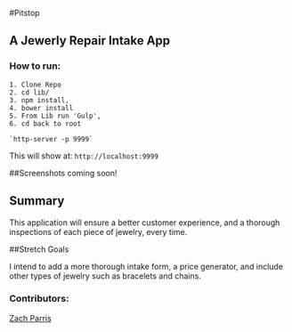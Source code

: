 #Pitstop

## A Jewerly Repair Intake App


### How to run:

```
1. Clone Repo
2. cd lib/
3. npm install,
4. bower install
5. From Lib run 'Gulp',
6. cd back to root

`http-server -p 9999`

```

This will show at:
`http://localhost:9999`

##Screenshots coming soon!


## Summary

This application will ensure a better customer experience, and a thorough inspections of each piece of jewelry, every time. 

##Stretch Goals

I intend to add a more thorough intake form, a price generator, and include other types of jewelry such as bracelets and chains.


### Contributors:
[Zach Parris](https://github.com/ZachParris)
